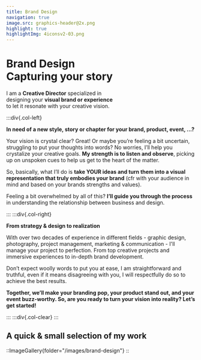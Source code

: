 ```yaml
---
title: Brand Design
navigation: true
image.src: graphics-header@2x.png
highlight: true
highlightImg: 4iconsv2-03.png
---
```


# Brand Design<br>Capturing your story

I am a **Creative Director** specialized in 
<br>designing your **visual brand or experience**
<br>to let it resonate with your creative vision.

:::div{.col-left}

**In need of a new style, story or chapter for your brand, product, event, ...?**

Your vision is crystal clear? Great! Or maybe you’re feeling a bit uncertain, struggling to put your thoughts into words? No worries, I’ll help you crystalize your creative goals. **My strength is to listen and observe**, picking up on unspoken cues to help us get to the heart of the matter. 

So, basically, what I’ll do is **take YOUR ideas and turn them into a visual representation that 
truly embodies your brand** (cfr with your audience in mind and based on your brands strengths and values). 

Feeling a bit overwhelmed by all of this? **I’ll guide you through the process** in understanding the relationship between business and design. 

:::
:::div{.col-right}

**From strategy & design to realization**

With over two decades of experience in different fields - graphic design, photography, project management, marketing & communication - I'll manage your project to perfection. From top creative projects and immersive experiences to in-depth brand development.

Don’t expect woolly words to put you at ease, I am straightforward and truthful, even if it means disagreeing with you, I will respectfully do so to achieve the best results. 

**Together, we’ll make your branding pop, your product stand out, and your event buzz-worthy.
So, are you ready to turn your vision into reality? Let’s get started!**

:::
:::div{.col-clear}
:::


## A quick & small selection of my work

::ImageGallery{folder="/images/brand-design"}
::

